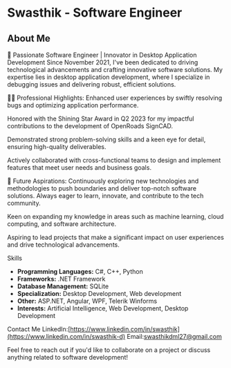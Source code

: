 # Swasthik - Software Engineer

## About Me
🚀 Passionate Software Engineer | Innovator in Desktop Application Development
Since November 2021, I've been dedicated to driving technological advancements and crafting innovative software solutions. My expertise lies in desktop application development, where I specialize in debugging issues and delivering robust, efficient solutions.

👨‍💻 Professional Highlights:
Enhanced user experiences by swiftly resolving bugs and optimizing application performance.

Honored with the Shining Star Award in Q2 2023 for my impactful contributions to the development of OpenRoads SignCAD.

Demonstrated strong problem-solving skills and a keen eye for detail, ensuring high-quality deliverables.

Actively collaborated with cross-functional teams to design and implement features that meet user needs and business goals.

🌟 Future Aspirations:
Continuously exploring new technologies and methodologies to push boundaries and deliver top-notch software solutions. Always eager to learn, innovate, and contribute to the tech community.

Keen on expanding my knowledge in areas such as machine learning, cloud computing, and software architecture.

Aspiring to lead projects that make a significant impact on user experiences and drive technological advancements.

Skills
- **Programming Languages:** C#, C++, Python
- **Frameworks:** .NET Framework
- **Database Management:** SQLite
- **Specialization:** Desktop Development, Web development
- **Other:** ASP.NET, Angular, WPF, Telerik Winforms
- **Interests:** Artificial Intelligence, Web Development, Desktop Development

Contact Me
  LinkedIn:[https://www.linkedin.com/in/swasthik](https://www.linkedin.com/in/swasthik-d)
  Email:[swasthikdml27@gmail.com](mailto:swasthikdml27@gmail.com)

Feel free to reach out if you'd like to collaborate on a project or discuss anything related to software development!
<!---
dswasthik/dswasthik is a ✨ special ✨ repository because its `README.md` (this file) appears on your GitHub profile.
You can click the Preview link to take a look at your changes.
--->

